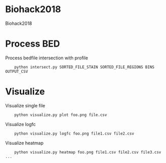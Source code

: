 # Biohack2018
Biohack2018

Process BED
===========

Process bedfile intersection with profile
```
    python intersect.py SORTED_FILE_STAIN SORTED_FILE_REGIONS BINS OUTPUT_CSV
```

Visualize
=========
Visualize single file 
```
    python visualize.py plot foo.png file.csv
```

Visualize logfc 
```
    python visualize.py logfc foo.png file1.csv file2.csv
```

Visualize heatmap
```
    python visualize.py heatmap foo.png file1.csv file2.csv file3.csv ...
```


